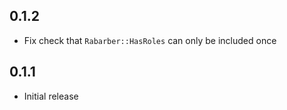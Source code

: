 ## 0.1.2

- Fix check that `Rabarber::HasRoles` can only be included once

## 0.1.1

- Initial release
